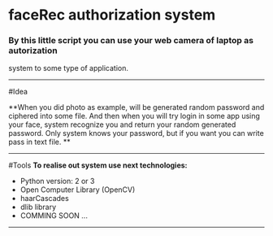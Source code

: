 # faceRec authorization system

### By this little script you can use your web camera of laptop as autorization 
system to some type of application.

***

#Idea

**When you did photo as example, will be generated random password and ciphered into
some file. And then when you will try login in some app using your face, system recognize
you and return your random generated password. Only system knows your password, but if you
want you can write pass in text file.  ** 

***

#Tools
**To realise out system use next technologies:**
 - Python version: 2 or 3 
 - Open Computer Library (OpenCV)
 - haarCascades
 - dlib library
 - COMMING SOON ...

***
